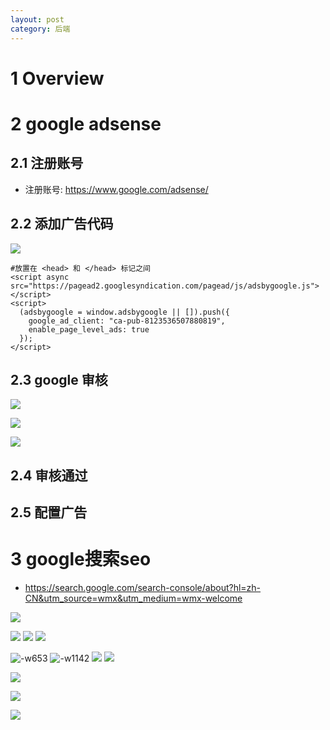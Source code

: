 ```yaml
---
layout: post
category: 后端
---
```


# 1 Overview
# 2 google adsense
## 2.1 注册账号
- 注册账号: https://www.google.com/adsense/
## 2.2 添加广告代码
![](/assets/img//15681069424464.jpg)



```
#放置在 <head> 和 </head> 标记之间
<script async src="https://pagead2.googlesyndication.com/pagead/js/adsbygoogle.js"></script>
<script>
  (adsbygoogle = window.adsbygoogle || []).push({
    google_ad_client: "ca-pub-8123536507880819",
    enable_page_level_ads: true
  });
</script>
```
## 2.3 google 审核
![](/assets/img//15681071909301.jpg)

![](/assets/img//15681072415682.jpg)

![](/assets/img//15681072836653.jpg)

## 2.4 审核通过

## 2.5 配置广告

# 3 google搜索seo
- https://search.google.com/search-console/about?hl=zh-CN&utm_source=wmx&utm_medium=wmx-welcome

![](/assets/img//15681702121212.jpg)

![](/assets/img//15681702325426.jpg)
![](/assets/img//15681702665525.jpg)
![](/assets/img//15681703295125.jpg)

![-w653](/assets/img//15681707561834.jpg)
![-w1142](/assets/img//15681707800011.jpg)
![](/assets/img//15681709037523.jpg)
![](/assets/img//15681709305211.jpg)

![](/assets/img//15681712834340.jpg)

![](/assets/img//15681710926705.jpg)

![](/assets/img//15681713422704.jpg)

